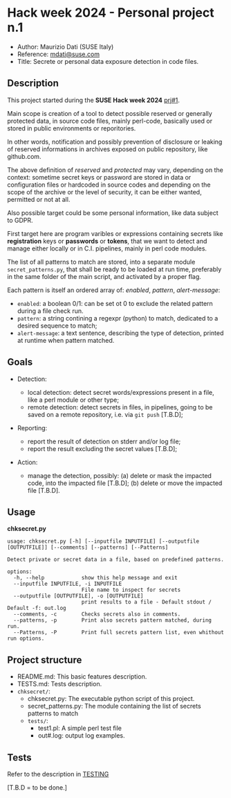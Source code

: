 # Hack week 2024 - Personal project n.1

- Author: Maurizio Dati (SUSE Italy)
- Reference: mdati@suse.com
- Title: Secrete or personal data exposure detection in code files.


## Description

This project started during the **SUSE Hack week 2024** [prj#1](https://hackweek.opensuse.org/24/projects/bot-to-identify-reserved-data-leak-in-local-files-or-on-publishing-on-remote-repository).

Main scope is creation of a tool to detect possible reserved or generally protected data, in source code files, mainly perl-code, basically used or stored in public environments or reporitories.

In other words, notification and possibly prevention of disclosure or leaking of reserved informations in archives exposed on public repository, like github.com. 

The above definition of *reserved* and *protected* may vary, depending on the context: sometime secret keys or password are stored in data or configuration files or hardcoded in source codes and depending on the scope of the archive or the level of security, it can be either wanted, permitted or not at all.

Also possible target could be some personal information, like data subject to GDPR.

First target here are program varibles or expressions containing secrets like **registration** keys or **passwords** or **tokens**, that we want to detect and manage either locally or in C.I. pipelines, mainly in perl code modules.

The list of all patterns to match are stored, into a separate module `secret_patterns.py`, that shall be ready to be loaded at run time, preferably in the same folder of the main script, and activated by a proper flag.

Each pattern is itself an ordered array of: *enabled*, *pattern*, *alert-message*:
- `enabled`: a boolean 0/1: can be set ot 0 to exclude the related pattern during a file check run.
- `pattern`: a string contining a regexpr (python) to match, dedicated to a desired sequence to match;
- `alert-message`: a text sentence, describing the type of detection, printed at runtime when pattern matched.


## Goals

- Detection:
  - local detection: detect secret words/expressions present in a file, like a perl module or other type;
  - remote detection: detect secrets in files, in pipelines, going to be saved on a remote repository, i.e. via `git push` [T.B.D];

- Reporting:
  - report the result of detection on stderr and/or log file; 
  - report the result excluding the secret values [T.B.D];

- Action:
  - manage the detection, possibly: 
    (a) delete or mask the impacted code, into the impacted file [T.B.D]; 
    (b) delete or move the impacted file [T.B.D].


## Usage

**chksecret.py** 
```
usage: chksecret.py [-h] [--inputfile INPUTFILE] [--outputfile [OUTPUTFILE]] [--comments] [--patterns] [--Patterns]

Detect private or secret data in a file, based on predefined patterns.

options:
  -h, --help            show this help message and exit
  --inputfile INPUTFILE, -i INPUTFILE
                        File name to inspect for secrets
  --outputfile [OUTPUTFILE], -o [OUTPUTFILE]
                        print results to a file - Default stdout / Default -f: out.log
  --comments, -c        Checks secrets also in comments.
  --patterns, -p        Print also secrets pattern matched, during run.
  --Patterns, -P        Print full secrets pattern list, even whithout run options.
```


## Project structure

- README.md: This basic features description.  
- TESTS.md: Tests description.  
- `chksecret/`:  
  - chksecret.py: The executable python script of this project.  
  - secret_patterns.py: The module containing the list of secrets patterns to match  
  - `tests/`:  
    - test1.pl: A simple perl test file  
    - out#.log: output log examples.


## Tests

Refer to the description in [TESTING](TESTS.md)


[T.B.D = to be done.]